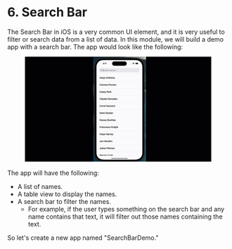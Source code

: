 # 6. Search Bar

The Search Bar in iOS is a very common UI element, and it is very useful to filter or search data from a list of data. In this module, we will build a demo app with a search bar. The app would look like the following:

<figure><img src="../../.gitbook/assets/6.one (1).gif" alt=""><figcaption></figcaption></figure>

The app will have the following:

* A list of names.
* A table view to display the names.
* A search bar to filter the names.
  * For example, if the user types something on the search bar and any name contains that text, it will filter out those names containing the text.

So let's create a new app named "SearchBarDemo."
